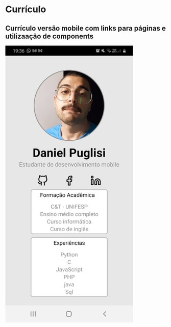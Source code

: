 # Currículo

## Currículo versão mobile com links para páginas e utilizaação de components

 
 <img src="./src/assets/exemplo.jpeg" width="400">
 
